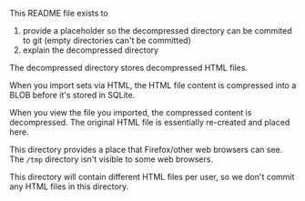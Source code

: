 This README file exists to 
1. provide a placeholder so the decompressed directory can be commited to git
   (empty directories can't be committed)
2. explain the decompressed directory

The decompressed directory stores decompressed HTML files.

When you import sets via HTML, the HTML file content is compressed 
into a BLOB before it's stored in SQLite. 

When you view the file you imported, the compressed content is decompressed.
The original HTML file is essentially re-created and placed here.

This directory provides a place that Firefox/other web browsers can see.
The `/tmp` directory isn't visible to some web browsers.

This directory will contain different HTML files per user, so we don't commit
any HTML files in this directory.

